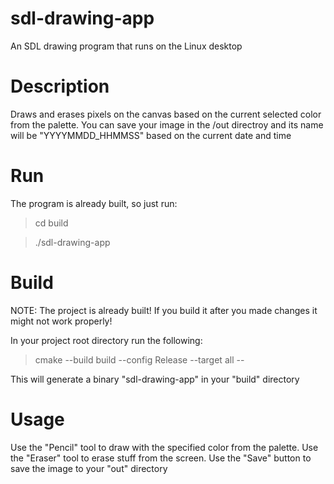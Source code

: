 # sdl-drawing-app
An SDL drawing program that runs on the Linux desktop

# Description

Draws and erases pixels on the canvas based on the current selected color from the palette. You can save your image in the /out directroy and its name will be "YYYYMMDD_HHMMSS" based on the current date and time

# Run

The program is already built, so just run:

> cd build

> ./sdl-drawing-app

# Build

NOTE: The project is already built! If you build it after you made changes it might not work properly!

In your project root directory run the following:

> cmake --build build --config Release --target all --

This will generate a binary "sdl-drawing-app" in your "build" directory

# Usage

Use the "Pencil" tool to draw with the specified color from the palette. Use the "Eraser" tool to erase stuff from the screen. Use the "Save" button to save the image to your "out" directory
